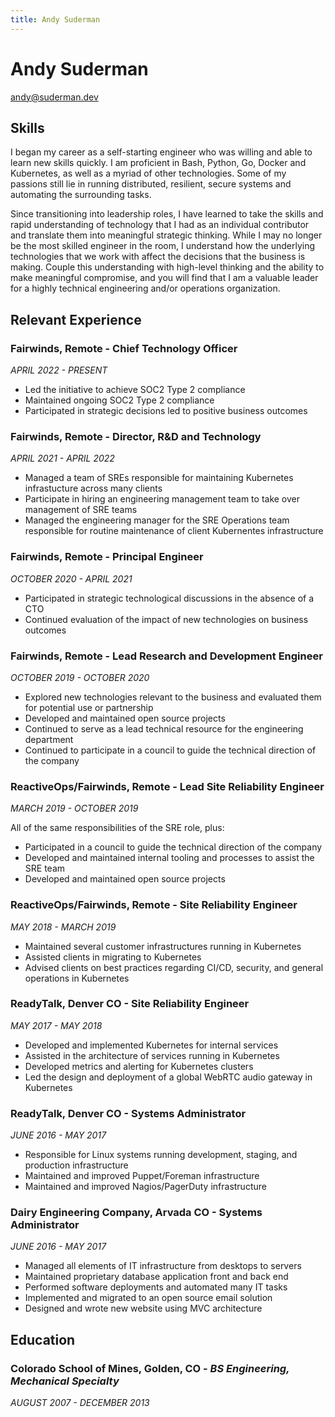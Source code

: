 ```yaml
---
title: Andy Suderman
---
```


# Andy Suderman

andy@suderman.dev

## Skills

I began my career as a self-starting engineer who was willing and able to learn
new skills quickly. I am proficient in Bash, Python, Go, Docker and Kubernetes,
as well as a myriad of other technologies. Some of my passions still lie in
running distributed, resilient, secure systems and automating the surrounding
tasks.

Since transitioning into leadership roles, I have learned to take the skills and
rapid understanding of technology that I had as an individual contributor and
translate them into meaningful strategic thinking. While I may no longer be the
most skilled engineer in the room, I understand how the underlying technologies
that we work with affect the decisions that the business is making. Couple this
understanding with high-level thinking and the ability to make meaningful
compromise, and you will find that I am a valuable leader for a highly technical
engineering and/or operations organization.

## Relevant Experience

### Fairwinds, Remote - Chief Technology Officer

_APRIL 2022 - PRESENT_

- Led the initiative to achieve SOC2 Type 2 compliance
- Maintained ongoing SOC2 Type 2 compliance
- Participated in strategic decisions led to positive business outcomes

### Fairwinds, Remote - Director, R&D and Technology

_APRIL 2021 - APRIL 2022_

- Managed a team of SREs responsible for maintaining Kubernetes infrastucture
  across many clients
- Participate in hiring an engineering management team to take over management
  of SRE teams
- Managed the engineering manager for the SRE Operations team responsible for
  routine maintenance of client Kubernentes infrastructure

### Fairwinds, Remote - Principal Engineer

_OCTOBER 2020 - APRIL 2021_

- Participated in strategic technological discussions in the absence of a CTO
- Continued evaluation of the impact of new technologies on business outcomes

### Fairwinds, Remote​ - Lead Research and Development Engineer

_OCTOBER 2019 - OCTOBER 2020_

- Explored new technologies relevant to the business and evaluated them for
  potential use or partnership
- Developed and maintained open source projects
- Continued to serve as a lead technical resource for the engineering department
- Continued to participate in a council to guide the technical direction of the
  company

### ReactiveOps/Fairwinds, Remote​ - Lead Site Reliability Engineer

_MARCH 2019 - OCTOBER 2019_

All of the same responsibilities of the SRE role, plus:

- Participated in a council to guide the technical direction of the company
- Developed and maintained internal tooling and processes to assist the SRE team
- Developed and maintained open source projects

### ReactiveOps/Fairwinds, Remote​ - Site Reliability Engineer

_MAY 2018 - MARCH 2019_

- Maintained several customer infrastructures running in Kubernetes
- Assisted clients in migrating to Kubernetes
- Advised clients on best practices regarding CI/CD, security, and general
  operations in Kubernetes

### ReadyTalk, Denver CO​ - Site Reliability Engineer

_MAY 2017 - MAY 2018_

- Developed and implemented Kubernetes for internal services
- Assisted in the architecture of services running in Kubernetes
- Developed metrics and alerting for Kubernetes clusters
- Led the design and deployment of a global WebRTC audio gateway in Kubernetes

### ReadyTalk, Denver CO​ - Systems Administrator

_JUNE 2016 - MAY 2017_

- Responsible for Linux systems running development, staging, and production
  infrastructure
- Maintained and improved Puppet/Foreman infrastructure
- Maintained and improved Nagios/PagerDuty infrastructure

### Dairy Engineering Company, Arvada CO​ - Systems Administrator

_JUNE 2016 - MAY 2017_

- Managed all elements of IT infrastructure from desktops to servers
- Maintained proprietary database application front and back end
- Performed software deployments and automated many IT tasks
- Implemented and migrated to an open source email solution
- Designed and wrote new website using MVC architecture

## Education

### Colorado School of Mines, Golden, CO ​- _BS Engineering, Mechanical Specialty_

_AUGUST 2007 - DECEMBER 2013_
